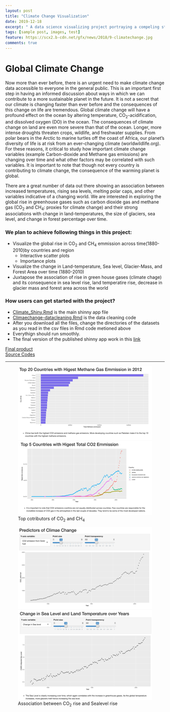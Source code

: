 ```yaml
---
layout: post
title: "Climate Change Visualization"
date: 2019-12-18
excerpt: " A data science visualizing project portraying a compeling story on Climate Change: R"
tags: [sample post, images, test]
feature: https://scx2.b-cdn.net/gfx/news/2018/9-climatechange.jpg
comments: true
---
```


# Global Climate Change

Now more than ever before, there is an urgent need to make climate change data accessible to everyone in the general public.
This is an important first step in having an informed discussion about ways in which we can contribute to a more sustainable
planet in the future. It is not a secret that our climate is changing faster than ever before and the consequences of 
this change on life are tremendous. Global climate change will have a profound effect on the ocean by altering temperature, 
CO<sub>2</sub>-acidification, and dissolved oxygen (DO) in the ocean. The consequences of climate change on land are even more severe 
than that of the ocean. Longer, more intense droughts threaten crops, wildlife, and freshwater supplies. From polar bears in 
the Arctic to marine turtles off the coast of Africa, our planet’s diversity of life is at risk from an ever-changing climate 
(worldwildlife.org). For these reasons, it critical to study how important climate change variables (example Carbon-dioxide 
and Methane gas emissions) are changing over time and what other factors may be correlated with such variables. 
It is important to note that though not every country is contributing to climate change, the consequence of the warming 
planet is global.

There are a great number of data out there showing an association between increased temperatures, rising
sea levels, melting polar caps, and other variables indicative of a changing world. We are interested in exploring the global 
rise in greenhouse gases such as carbon dioxide gas and methane gas (CO<sub>2</sub> and CH<sub>4</sub>: proxies for climate change) and their strong
associations with change in land-temperatures, the size of glaciers, sea level, and change in forest percentage over time.

### We plan to achieve following things in this project:
- Visualize the global rise in CO<sub>2</sub> and CH<sub>4</sub> emmission across time(1880-2010)by countries and region  
  - Interactive scatter plots
  - Importance plots
- Visualize the change in Land-temperature, Sea level, Glacier-Mass, and Forest Area over time (1880-2010)
- Juxtapose the association of rise in green house gases (climate chage) and its consequence in sea level rise, land temperatire rise,
decrease in glacier mass and forest area across the world

### How users can get started with the project?
- [Climate_Shiny.Rmd](https://github.com/gurungkshitij/climate_change/blob/master/Climate_Shiny.Rmd) is the main shinny app file
- [Climaechange-datacleaning.Rmd](https://github.com/gurungkshitij/climate_change/blob/master/Climaechange-datacleaning.Rmd) is the 
data cleaning code 
- After you download all the files, change the directories of the datasets as you read in the csv files in Rmd code metioned above
- Everythign should run smoothly. 
- The final version of the published shinny app work in this [link](https://gurung.shinyapps.io/Climate_Shiny/)



<form class="form-inline">
<div markdown="0"><a href="https://gurung.shinyapps.io/Climate_Shiny/" class="btn btn-success"> Final product</a></div>
<div markdown="0"><a href="https://github.com/gurungkshitij/climate_change" class="btn btn-info"> Source Codes</a></div>
</form>
<hr>
<figure class="half">
    <a href='/assets/img/ch4.jpg'><img src='/assets/img/ch4.jpg'></a>
    <a href='/assets/img/co2_country.jpg'><img src='/assets/img/co2_country.jpg'></a>
    <figcaption>Top cotributors of CO<sub>2</sub> and CH<sub>4</sub> </figcaption>
</figure>
        
<figure class="half">
	<a href='/assets/img/co2.jpg'><img src='/assets/img/co2.jpg'></a>
	<a href='/assets/img/sealevel.jpg'><img src='/assets/img/sealevel.jpg'></a>
    <figcaption>Association between CO<sub>2</sub> rise and Sealevel rise</figcaption>
</figure>


